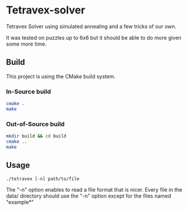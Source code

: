 # Tetravex-solver

Tetravex Solver using simulated annealing and a few tricks of our own.

It was tested on puzzles up to 6x6 but it should be able to do more given some more time.

## Build

This project is using the CMake build system.

### In-Source build

```sh
cmake .
make
```

### Out-of-Source build

```sh
mkdir build && cd build
cmake ..
make
```

## Usage

```
./tetravex [-n] path/to/file
```

The "-n" option enables to read a file format that is nicer. Every file in the data/ directory should use the "-n" option except for the files named "example*"
